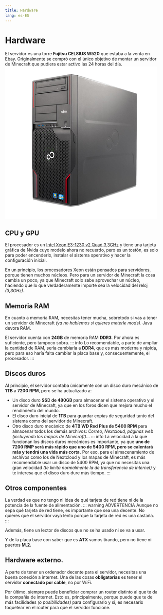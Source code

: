 ```yaml
---
title: Hardware
lang: es-ES
---
```

# Hardware

El servidor es una torre **Fujitsu CELSIUS W520** que estaba a la venta en Ebay. Originalmente se compró con el único objetivo de montar un servidor de Minecraft que pudiera estar activo las 24 horas del día.
![Servidor](../images/servidor.png)

## CPU y GPU

El procesador es un [Intel Xeon E3-1230 v2 Quad 3,3GHz](https://ark.intel.com/content/www/es/es/ark/products/65732/intel-xeon-processor-e31230-v2-8m-cache-3-30-ghz.html) y tiene una tarjeta gráfica de Nvida cuyo modelo ahora no recuerdo, pero es un tostón, es solo para poder encenderlo, instalar el sistema operativo y hacer la configuración inicial.

En un principio, los procesadores Xeon están pensados para servidores, porque tienen muchos núcleos. Pero para un servidor de Minecraft la cosa cambia un poco, ya que Minecraft solo sabe aprovechar un núcleo, haciendo que lo que verdaderamente importe sea la velocidad del reloj *(3,3GHz)*.

## Memoria RAM

En cuanto a memoria RAM, necesitas tener mucha, sobretodo si vas a tener un servidor de Minecraft *(ya no hablemos si quieres meterle mods)*. Java devora RAM.

El servidor cuenta con **24GB** de memoria RAM **DDR3**. Por ahora es suficiente, pero tampoco sobra.
::: info
Lo recomendable, a parte de ampliar la cantidad de RAM, sería cambiarla a **DDR4**, que es más moderna y rápida, pero para eso haría falta cambiar la placa base y, consecuentemente, el procesador.
:::

## Discos duros

Al principio, el servidor contaba únicamente con un disco duro mecánico de **1TB** a **7200 RPM**, pero se ha actualizado a:
- Un disco duro **SSD de 480GB** para almacenar el sistema operativo y el servidor de Minecraft, ya que en los foros dicen que mejora mucho el rendimiento del mundo.
- El disco duro inicial de **1TB** para guardar copias de seguridad tanto del sistema como del servidor de Minecraft.
- Otro disco duro mecánico de **4TB WD Red Plus de 5400 RPM** para almacenar todos los demás archivos: *Correo, Nextcloud, páginas web (incluyendo los mapas de Minecraft)...*
::: info
La velocidad a la que funcionan los discos duros mecánicos es importante, ya que **uno de 7200 RMP será más rápido que uno de 5400 RPM, pero se calentará más y tendrá una vida más corta.** Por eso, para el almacenamiento de archivos como los de Nextcloud y los mapas de Minecraft, es más recomendable usar un disco de 5400 RPM, ya que no necesitas una gran velocidad *(te limita normalmente la de transferencia de internet)* y te interesa que el disco duro dure más tiempo.
:::

## Otros componentes

La verdad es que no tengo ni idea de qué tarjeta de red tiene ni de la potencia de la fuente de alimentación.
::: warning ADVERTENCIA
Aunque no sepa qué tarjeta de red tiene, es importante que sea una decente. No quieres que el servidor vaya lento porque la tarjeta de red es una castaña.
:::

Además, tiene un lector de discos que no se ha usado ni se va a usar.

Y de la placa base con saber que es **ATX** vamos tirando, pero no tiene ni puertos **M.2.**

## Hardware externo.

A parte de tener un ordenador decente para el servidor, necesitas una buena conexión a internet. Una de las cosas **obligatorias** es tener el servidor **conectado por cable**, no por WiFi.

Por último, siempre puede beneficiar comprar un router distinto al que te da la compañía de internet. Esto es, principalmente, porque puede que te de más facilidades *(o posibilidades)* para configurarlo y sí, es necesario toquetear en el router para que el servidor funcione.